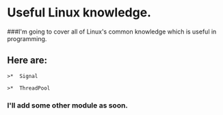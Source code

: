 #  Useful Linux knowledge. 

###I'm going to cover all of Linux's common knowledge which is useful in programming.

## Here are:   
    
    >*  Signal
    
    >*  ThreadPool


### I'll add some other module as soon.
